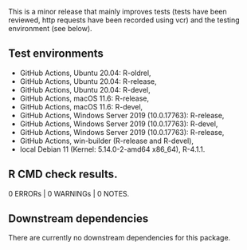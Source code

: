 This is a minor release that mainly improves tests (tests have been reviewed, http requests have been recorded using vcr) and the testing environment (see below).

## Test environments

* GitHub Actions, Ubuntu 20.04: R-oldrel,
* GitHub Actions, Ubuntu 20.04: R-release,
* GitHub Actions, Ubuntu 20.04: R-devel,
* GitHub Actions, macOS 11.6: R-release,
* GitHub Actions, macOS 11.6: R-devel,
* GitHub Actions, Windows Server 2019 (10.0.17763): R-release,
* GitHub Actions, Windows Server 2019 (10.0.17763): R-devel,
* GitHub Actions, Windows Server 2019 (10.0.17763): R-release,
* GitHub Actions, win-builder (R-release and R-devel),
* local Debian 11 (Kernel: 5.14.0-2-amd64 x86_64), R-4.1.1.


## R CMD check results.

0 ERRORs | 0 WARNINGs | 0 NOTES.


## Downstream dependencies

There are currently no downstream dependencies for this package.
